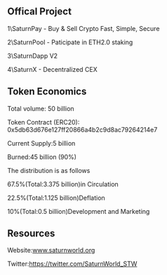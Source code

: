 ## Offical Project

1\SaturnPay - Buy & Sell Crypto Fast, Simple, Secure 

2\SaturnPool - Paticipate in ETH2.0 staking

3\SaturnDapp V2

4\SaturnX - Decentralized CEX

## Token Economics

Total volume: 50 billion

Token Contract (ERC20): 0x5db63d676e127ff20866a4b2c9d8ac79264214e7

Current Supply:5 billion

Burned:45 billion (90%)


The distribution is as follows

67.5%(Total:3.375 billion)in Circulation

22.5%(Total:1.125 billion)Deflation

10%(Total:0.5 billion)Development and Marketing

## Resources

Website:www.saturnworld.org

Twitter:https://twitter.com/SaturnWorld_STW

